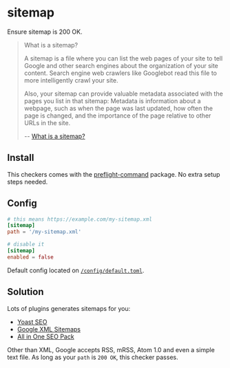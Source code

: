 # sitemap

Ensure sitemap is 200 OK.

> What is a sitemap?
>
> A sitemap is a file where you can list the web pages of your site to tell Google and other search engines about the organization of your site content. Search engine web crawlers like Googlebot read this file to more intelligently crawl your site.
>
> Also, your sitemap can provide valuable metadata associated with the pages you list in that sitemap: Metadata is information about a webpage, such as when the page was last updated, how often the page is changed, and the importance of the page relative to other URLs in the site.
>
> -- [What is a sitemap?](https://support.google.com/webmasters/answer/156184?hl=en)

## Install

This checkers comes with the [preflight-command](http://github.com/itinerisltd/preflight-command) package. No extra setup steps needed.

## Config

```toml
# this means https://example.com/my-sitemap.xml
[sitemap]
path = '/my-sitemap.xml'

# disable it
[sitemap]
enabled = false
```

Default config located on [`/config/default.toml`](https://github.com/ItinerisLtd/preflight-command/blob/master/config/default.toml).

## Solution

Lots of plugins generates sitemaps for you:

- [Yoast SEO](https://wordpress.org/plugins/wordpress-seo/)
- [Google XML Sitemaps](https://wordpress.org/plugins/google-sitemap-generator/)
- [All in One SEO Pack](https://wordpress.org/plugins/all-in-one-seo-pack/)

Other than XML, Google accepts RSS, mRSS, Atom 1.0 and even a simple text file. As long as your `path` is `200 OK`, this checker passes.
